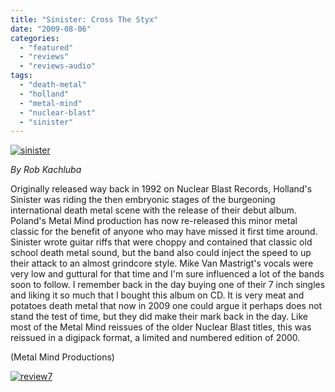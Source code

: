 ```yaml
---
title: "Sinister: Cross The Styx"
date: "2009-08-06"
categories: 
  - "featured"
  - "reviews"
  - "reviews-audio"
tags: 
  - "death-metal"
  - "holland"
  - "metal-mind"
  - "nuclear-blast"
  - "sinister"
---
```


[![sinister](http://www.hellbound.ca/wp-content/uploads/2009/08/sinister.jpg "sinister")](http://www.hellbound.ca/wp-content/uploads/2009/08/sinister.jpg)

_By Rob Kachluba_

Originally released way back in 1992 on Nuclear Blast Records, Holland's Sinister was riding the then embryonic stages of the burgeoning international death metal scene with the release of their debut album. Poland's Metal Mind production has now re-released this minor metal classic for the benefit of anyone who may have missed it first time around. Sinister wrote guitar riffs that were choppy and contained that classic old school death metal sound, but the band also could inject the speed to up their attack to an almost grindcore style. Mike Van Mastrigt's vocals were very low and guttural for that time and I'm sure influenced a lot of the bands soon to follow. I remember back in the day buying one of their 7 inch singles and liking it so much that I bought this album on CD. It is very meat and potatoes death metal that now in 2009 one could argue it perhaps does not stand the test of time, but they did make their mark back in the day. Like most of the Metal Mind reissues of the older Nuclear Blast titles, this was reissued in a digipack format, a limited and numbered edition of 2000.

(Metal Mind Productions)

[![review7](http://www.hellbound.ca/wp-content/uploads/2009/08/review7.png "review7")](http://www.hellbound.ca/wp-content/uploads/2009/08/review7.png)
